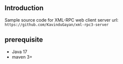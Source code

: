 ## Introduction

Sample source code for XML-RPC web client
server url: `https://github.com/KavinduGayan/xml-rpc3-server`

## prerequisite

- Java 17
- maven 3+
